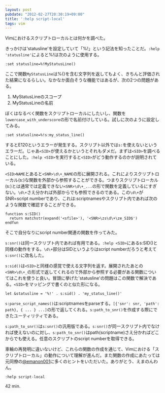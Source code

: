 ```yaml
---
layout: post
pubdate: "2012-02-27T20:30:19+09:00"
title: ':help script-local'
tags: vim
---
```

Vimにおけるスクリプトローカルとは何かを調べた。

きっかけは'statusline'を設定していて「%!」という記法を知ったことだ。`:help 'statusline'`によると%!は次のように使用する。

    :set statusline=%!MyStatusLine()

ここで関数`MyStatusLine`は%{}を含む文字列を返してもよく、きちんと評価された結果になるらしい。なかなか面白そうな機能ではあるが、次の2つの問題がある。

1. MyStatusLineのスコープ
2. MyStatusLineの名前

ぼくはなるべく関数をスクリプトローカルにしたいし、関数を`lowercase_with_underscore`の形で名前付けしている。試しに次のように設定してみる。

    :set statusline=%!s:my_status_line()

するとE120というエラーが発生する。スクリプト以外では`s:`を使えないというエラーだ。じゃあ`<SID>`が使えるかというとそれもダメだ。まずは`<SID>`を調べることにした。`:help <SID>`を実行すると`<SID>`がどう動作するのかが説明されている。

`<SID>NAME`とあると`<SNR>\d\+_NAME`の形に展開される。これによりスクリプトローカル(s:)な関数を外部から参照することができる。つまりスクリプトローカル(s:)とは通常では定義できない`<SNR>\d\+_...`の形で関数を定義しているにすぎない。`\d\+`さえ分かれば外部からでも参照できるのである。この`\d\+`がSNR=script numberであり、これは:scriptnamesやスクリプト内であれば次のような関数で確認することができる。

    function s:SID()
      return matchstr(expand('<sfile>'), '<SNR>\zs\d\+\ze_SID$')
    endfun

そこで自分なりにscript number関連の関数を作ってみた。

<script src="https://gist.github.com/1923109.js?file=sid.vim">
</script>

`s:snr()`は同一スクリプト内であれば有用である。`:help <SID>`にあるs:SID()と同様の動作をする。`\d\+`部分はSIDというよりはscript numberだろうと考えて`s:snr()`に改名した。

`s:sid()`は`<SID>`と同様の感覚で使える文字列を返す。展開されたあとの`<SNR>\d\+_`の形式で返してくれるので外部から参照する必要がある関数についてはこれを使うと良い。冒頭に挙げた'statusline'の問題はこの関数で解決である。`<SID>`をマッピングで書くのと似た形になる。

    let &statusline = '%!' . s:sid() . 'my_status_line()'

`s:parse_script_names()`は:scriptnamesをparseする。`[{'snr': snr, 'path': path}, { ... } ...]`の形で返してくれる。`s:path_to_snr()`を作成する際にできたユーティリティである。

`s:path_to_snr()`は`s:snr()`の汎用版である。`s:snr()`が同一スクリプト内でなければ使えないのに対し、`s:path_to_snr()`はpath(scriptname)さえ分かればどこからでも使える。任意のスクリプトのscript numberを取得できる。

車輪の再発明に違いないけど、これらの関数の作成を通じて、Vimにおける「スクリプトローカル」の動作について理解が進んだ。また関数の作成にあたっては元同僚の[@emanon001](https://twitter.com/#!/emanon001)に多くのヒントをいただいた。ありがとう、えまのんわん。

    :help script-local

42 min.

